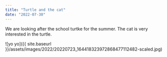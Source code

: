 ```yaml
---
title: "Turtle and the cat"
date: "2022-07-30"
---
```


We are looking after the school turtke for the summer. The cat is very interested in the turtle.

![yo yo]({{ site.baseurl }}/assets/images/2022/20220723_164418323972868477112482-scaled.jpg)
